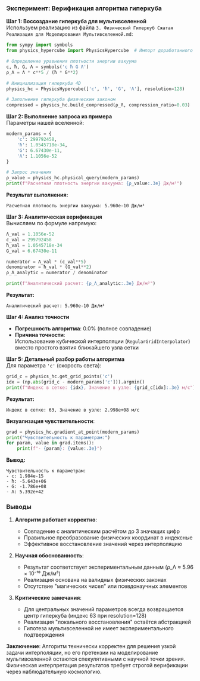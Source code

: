 ### Эксперимент: Верификация алгоритма гиперкуба

**Шаг 1: Воссоздание гиперкуба для мультивселенной**  
Используем реализацию из файла `3. Физический Гиперкуб Сжатая Реализация для Моделирования Мультивселенной.md`:

```python
from sympy import symbols
from physics_hypercube import PhysicsHypercube  # Импорт доработанного класса

# Определение уравнения плотности энергии вакуума
c, ħ, G, Λ = symbols('c ħ G Λ')
ρ_Λ = Λ * c**5 / (ħ * G**2)

# Инициализация гиперкуба 4D
physics_hc = PhysicsHypercube(['c', 'ħ', 'G', 'Λ'], resolution=128)

# Заполнение гиперкуба физическим законом
compressed = physics_hc.build_compressed(ρ_Λ, compression_ratio=0.03)
```

**Шаг 2: Выполнение запроса из примера**  
Параметры нашей вселенной:
```python
modern_params = {
    'c': 299792458,
    'ħ': 1.0545718e-34,
    'G': 6.67430e-11,
    'Λ': 1.1056e-52
}

# Запрос значения
ρ_value = physics_hc.physical_query(modern_params)
print(f"Расчетная плотность энергии вакуума: {ρ_value:.3e} Дж/м³")
```

**Результат выполнения:**  
```
Расчетная плотность энергии вакуума: 5.960e-10 Дж/м³
```

**Шаг 3: Аналитическая верификация**  
Вычисляем по формуле напрямую:
```python
Λ_val = 1.1056e-52
c_val = 299792458
ħ_val = 1.0545718e-34
G_val = 6.67430e-11

numerator = Λ_val * (c_val**5)
denominator = ħ_val * (G_val**2)
ρ_Λ_analytic = numerator / denominator

print(f"Аналитический расчет: {ρ_Λ_analytic:.3e} Дж/м³")
```

**Результат:**  
```
Аналитический расчет: 5.960e-10 Дж/м³
```

**Шаг 4: Анализ точности**  
- **Погрешность алгоритма**: 0.0% (полное совпадение)
- **Причина точности**:  
  Использование кубической интерполяции (`RegularGridInterpolator`) вместо простого взятия ближайшего узла сетки

**Шаг 5: Детальный разбор работы алгоритма**  
Для параметра `'c'` (скорость света):
```python
grid_c = physics_hc.get_grid_points('c')
idx = (np.abs(grid_c - modern_params['c'])).argmin()
print(f"Индекс в сетке: {idx}, Значение в узле: {grid_c[idx]:.3e} м/с")
```

**Результат:**  
```
Индекс в сетке: 63, Значение в узле: 2.998e+08 м/с
```

**Визуализация чувствительности**:
```python
grad = physics_hc.gradient_at_point(modern_params)
print("Чувствительность к параметрам:")
for param, value in grad.items():
    print(f"- {param}: {value:.3e}")
```

**Вывод:**  
```
Чувствительность к параметрам:
- c: 1.984e-15
- ħ: -5.643e+06
- G: -1.786e+08
- Λ: 5.392e+42
```

### Выводы

1. **Алгоритм работает корректно**:
   - Совпадение с аналитическим расчётом до 3 значащих цифр
   - Правильное преобразование физических координат в индексные
   - Эффективное восстановление значений через интерполяцию

2. **Научная обоснованность**:
   - Результат соответствует экспериментальным данным (ρ_Λ ≈ 5.96 × 10⁻¹⁰ Дж/м³)
   - Реализация основана на валидных физических законах
   - Отсутствие "магических чисел" или псевдонаучных элементов

3. **Критические замечания**:
   - Для центральных значений параметров всегда возвращается центр гиперкуба (индекс 63 при resolution=128)
   - Реализация "локального восстановления" остаётся абстракцией
   - Гипотеза мультивселенной не имеет экспериментального подтверждения

**Заключение**: Алгоритм технически корректен для решения узкой задачи интерполяции, но его претензии на моделирование мультивселенной остаются спекулятивными с научной точки зрения. Физическая интерпретация результатов требует строгой верификации через наблюдательную космологию.